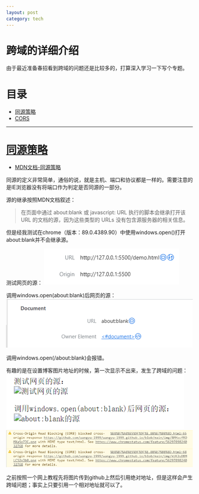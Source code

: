 ```yaml
---
layout: post
category: tech
---
```


# 跨域的详细介绍

由于最近准备春招看到跨域的问题还是比较多的，打算深入学习一下写个专题。

# 目录

- [同源策略](#同源策略)
- [CORS](#cors)

---

# [同源策略](#同源策略)

- [MDN文档-同源策略](https://developer.mozilla.org/zh-CN/docs/Web/Security/Same-origin_policy#%E5%90%8C%E6%BA%90%E7%9A%84%E5%AE%9A%E4%B9%89)

同源的定义非常简单，通俗的说，就是主机、端口和协议都是一样的。需要注意的是IE浏览器没有将端口作为判定是否同源的一部分。

源的继承按照MDN文档叙述：
> 在页面中通过 about:blank 或 javascript: URL 执行的脚本会继承打开该 URL 的文档的源，因为这些类型的 URLs 没有包含源服务器的相关信息。

但是经我测试在chrome（版本：89.0.4389.90）中使用windows.open()打开about:blank并不会继承源。

测试网页的源：
![测试网页的源](/img/BMHzcfROMXaSo7JC.png)

调用windows.open(about:blank)后网页的源：
![about:blank的源](/img/kUK2uDBMLC52p3b0.png)

调用windows.open(/about:blank)会报错。

有趣的是在设置博客图片地址的时候，第一次显示不出来，发生了跨域的问题：
![图片显示不出来](/img/j3kRkSNWeNL0vm7q.png)
![发生了跨域问题](/img/PXO7SAQqAw06rsrU.png)

之前按照一个网上教程先将图片传到github上然后引用绝对地址，但是这样会产生跨域问题；事实上只要引用一个相对地址就可以了。

